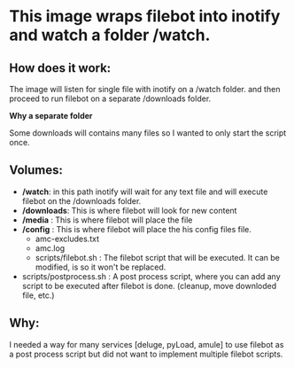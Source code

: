This image wraps filebot into inotify and watch a folder /watch.
===============================================
How does it work:
---------------------
The image will listen for single file with inotify on a /watch folder. and then proceed to run filebot on a separate /downloads folder.

**Why a separate folder**

Some downloads will contains many files so I wanted to only start the script once.

Volumes:
-----------

* **/watch**: in this path inotify will wait for any text file and will execute filebot  on the /downloads folder.
* **/downloads**: This is where filebot will look for new content
* **/media** : This is where filebot will place the file
* **/config** : This is where filebot will place the his config files file.
  * amc-excludes.txt
  * amc.log
  * scripts/filebot.sh : The filebot script that will be executed. It can be modified, is so it won't be replaced.
 *  scripts/postprocess.sh : A post process script, where you can add any script to be executed after filebot is done. (cleanup, move downloded file, etc.)

Why:
-----
I needed a way for many services [deluge, pyLoad, amule] to use filebot as a post process script but did not want to implement multiple filebot scripts.

